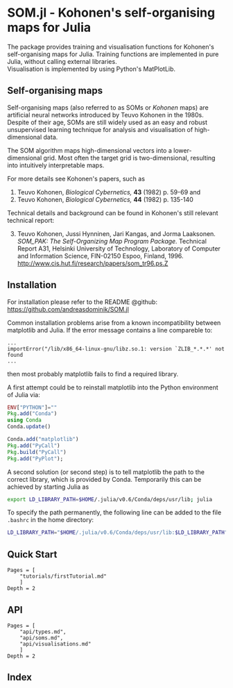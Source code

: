 # SOM.jl - Kohonen's self-organising maps for Julia

The package provides training and visualisation functions
for Kohonen's self-organising maps for Julia.
Training functions are implemented in pure Julia, without calling
external libraries.    
Visualisation is implemented by using Python's MatPlotLib.


## Self-organising maps

Self-organising maps (also referred to as SOMs or *Kohonen* maps) are
artificial neural networks introduced by Teuvo Kohonen in the 1980s.
Despite of their age, SOMs are still widely used as an easy and robust
unsupervised learning technique
for analysis and visualisation of high-dimensional data.

The SOM algorithm maps high-dimensional vectors into a lower-dimensional grid. Most often
the target grid is two-dimensional, resulting into  intuitively interpretable maps.

For more details see Kohonen's papers, such as

1) Teuvo Kohonen, *Biological Cybernetics,* **43** (1982) p. 59-69 and
2) Teuvo Kohonen, *Biological Cybernetics,* **44** (1982) p. 135-140    

Technical details and background can be found in Kohonen's still relevant
technical report:

3) Teuvo Kohonen, Jussi Hynninen, Jari Kangas, and Jorma Laaksonen.
  *SOM_PAK: The Self-Organizing Map Program Package.*
  Technical Report A31, Helsinki University of Technology,
  Laboratory of Computer and Information Science,
  FIN-02150 Espoo, Finland, 1996.
  <http://www.cis.hut.fi/research/papers/som_tr96.ps.Z>


## Installation

For installation please refer to the README @github:
<https://github.com/andreasdominik/SOM.jl>


Common installation problems arise from a known incompatibility between matplotlib and Julia. If the error message contains a line compareble to:

```
...
importError("/lib/x86_64-linux-gnu/libz.so.1: version `ZLIB_*.*.*' not found
...
```

then most probably matplotlib fails to find a required library.   

A first attempt could be to reinstall matplotlib into the Python
environment of Julia via:

````Julia
ENV["PYTHON"]=""
Pkg.add("Conda")
using Conda
Conda.update()

Conda.add("matplotlib")
Pkg.add("PyCall")
Pkg.build("PyCall")
Pkg.add("PyPlot");
````

A second solution (or second step) is to tell matplotlib the path to the correct
library, which is provided by Conda.
Temporarily this can be achieved by starting Julia as

````sh
export LD_LIBRARY_PATH=$HOME/.julia/v0.6/Conda/deps/usr/lib; julia
````

To specify the path permanently, the following line can be added to the file
```.bashrc``` in the home directory:

````bash
LD_LIBRARY_PATH="$HOME/.julia/v0.6/Conda/deps/usr/lib:$LD_LIBRARY_PATH"
````

## Quick Start

```@contents
Pages = [
    "tutorials/firstTutorial.md"
    ]
Depth = 2
```

## API
```@contents
Pages = [
    "api/types.md",
    "api/soms.md",
    "api/visualisations.md"
    ]
Depth = 2
```

## Index

```@index
```
